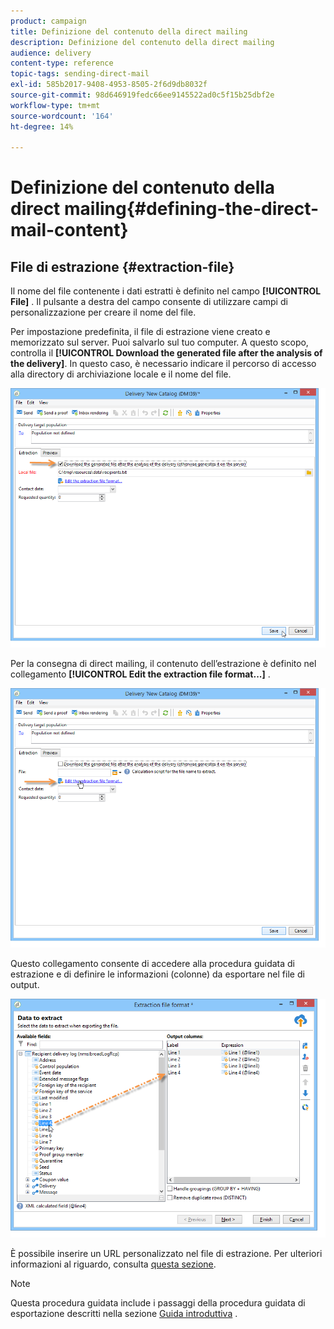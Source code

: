 ```yaml
---
product: campaign
title: Definizione del contenuto della direct mailing
description: Definizione del contenuto della direct mailing
audience: delivery
content-type: reference
topic-tags: sending-direct-mail
exl-id: 585b2017-9408-4953-8505-2f6d9db8032f
source-git-commit: 98d646919fedc66ee9145522ad0c5f15b25dbf2e
workflow-type: tm+mt
source-wordcount: '164'
ht-degree: 14%

---
```


# Definizione del contenuto della direct mailing{#defining-the-direct-mail-content}

## File di estrazione {#extraction-file}

Il nome del file contenente i dati estratti è definito nel campo **[!UICONTROL File]** . Il pulsante a destra del campo consente di utilizzare campi di personalizzazione per creare il nome del file.

Per impostazione predefinita, il file di estrazione viene creato e memorizzato sul server. Puoi salvarlo sul tuo computer. A questo scopo, controlla il **[!UICONTROL Download the generated file after the analysis of the delivery]**. In questo caso, è necessario indicare il percorso di accesso alla directory di archiviazione locale e il nome del file.

![](assets/s_ncs_user_mail_delivery_local_file.png)

Per la consegna di direct mailing, il contenuto dell’estrazione è definito nel collegamento **[!UICONTROL Edit the extraction file format...]** .

![](assets/s_ncs_user_mail_delivery_format_link.png)

Questo collegamento consente di accedere alla procedura guidata di estrazione e di definire le informazioni (colonne) da esportare nel file di output.

![](assets/s_ncs_user_mail_delivery_format_wz.png)

È possibile inserire un URL personalizzato nel file di estrazione. Per ulteriori informazioni al riguardo, consulta [questa sezione](../../web/using/publishing-a-web-form.md).

>[!NOTE]
>
>Questa procedura guidata include i passaggi della procedura guidata di esportazione descritti nella sezione [Guida introduttiva](../../platform/using/executing-export-jobs.md) .
